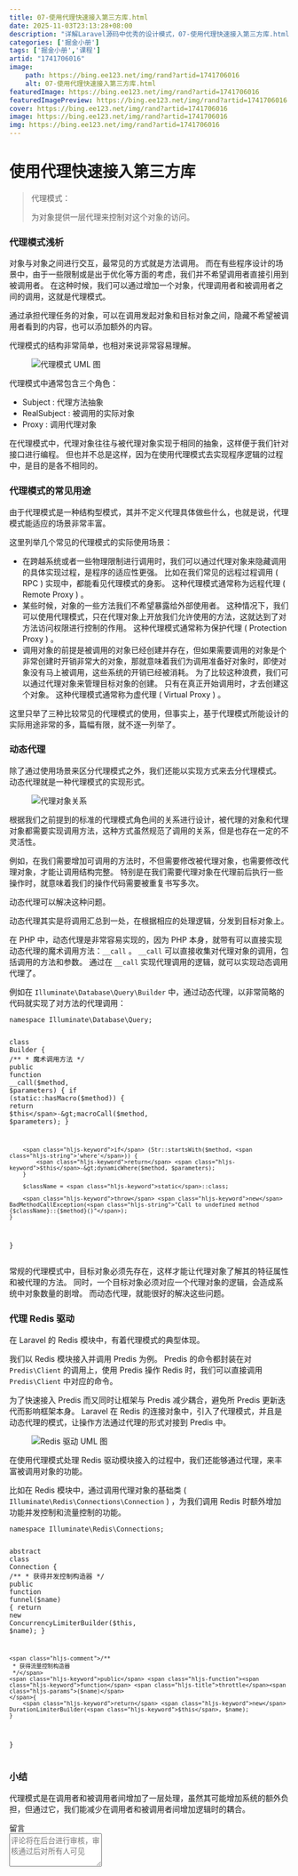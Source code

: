 ```yaml
---
title: 07-使用代理快速接入第三方库.html
date: 2025-11-03T23:13:28+08:00
description: "详解Laravel源码中优秀的设计模式，07-使用代理快速接入第三方库.html"
categories: ['掘金小册']
tags: ['掘金小册','课程']
artid: "1741706016"
image:
    path: https://bing.ee123.net/img/rand?artid=1741706016
    alt: 07-使用代理快速接入第三方库.html
featuredImage: https://bing.ee123.net/img/rand?artid=1741706016
featuredImagePreview: https://bing.ee123.net/img/rand?artid=1741706016
cover: https://bing.ee123.net/img/rand?artid=1741706016
image: https://bing.ee123.net/img/rand?artid=1741706016
img: https://bing.ee123.net/img/rand?artid=1741706016
---
```


<html><head><meta charset="utf-8"><meta http-equiv="X-UA-Compatible" content="IE=edge,chrome=1"><meta name="viewport" content="width=device-width,initial-scale=1,user-scalable=no,viewport-fit=cover"><meta name="google-site-verification" content="cCHsgG9ktuCTgWgYfqCJql8AeR4gAne4DTZqztPoirE"><meta name="apple-itunes-app" content="app-id=987739104"><meta name="baidu-site-verification" content="qiK2a1kcFc"><meta name="360-site-verification" content="4c3c7d57d59f0e1a308462fbc7fd7e51"><meta name="sogou_site_verification" content="c49WUDZczQ"><title data-vue-meta="true">详解 Laravel 源码中优秀的设计模式 - 有明 - 掘金小册</title><link rel="preload" href="https://b-gold-cdn.xitu.io/v3/static/js/manifest.060adf3290877312ec3f.js" as="script"><link rel="preload" href="https://b-gold-cdn.xitu.io/v3/static/js/vendor.e6fd81aa1499049a5bee.js" as="script"><link rel="preload" href="https://b-gold-cdn.xitu.io/v3/static/js/app.a99a1e8180beec940a3f.js" as="script"><link rel="preload" href="https://b-gold-cdn.xitu.io/v3/static/css/app.b796f2cb9b18ed584e56cf5802f4527d.css" as="style"><link rel="apple-touch-icon" sizes="180x180" href="https://b-gold-cdn.xitu.io/favicons/v2/apple-touch-icon.png"><link rel="icon" type="image/png" sizes="32x32" href="https://b-gold-cdn.xitu.io/favicons/v2/favicon-32x32.png"><link rel="icon" type="image/png" sizes="16x16" href="https://b-gold-cdn.xitu.io/favicons/v2/favicon-16x16.png"><link rel="manifest" href="https://b-gold-cdn.xitu.io/favicons/v2/manifest.json"><link rel="mask-icon" href="https://b-gold-cdn.xitu.io/favicons/v2/safari-pinned-tab.svg" color="#5bbad5"><link rel="shortcut icon" href="https://b-gold-cdn.xitu.io/favicons/v2/favicon.ico"><meta name="msapplication-config" content="https://b-gold-cdn.xitu.io/favicons/v2/browserconfig.xml"><meta name="theme-color" content="#ffffff"><link rel="search" title="掘金" href="https://b-gold-cdn.xitu.io/conf/search.xml" type="application/opensearchdescription+xml"><link rel="stylesheet" href="https://b-gold-cdn.xitu.io/ionicons/2.0.1/css/ionicons.min.css"><link rel="stylesheet" href="https://b-gold-cdn.xitu.io/asset/fw-icon/1.0.9/iconfont.css"><link href="https://b-gold-cdn.xitu.io/v3/static/css/app.b796f2cb9b18ed584e56cf5802f4527d.css" rel="stylesheet"><script src="https://www.googletagmanager.com/gtag/js?id=UA-93217128-6"></script><script async="" src="https://hm.baidu.com/hm.js?93bbd335a208870aa1f296bcd6842e5e"></script><script async="" src="//www.google-analytics.com/analytics.js"></script><script type="text/javascript" async="" src="https://assets.growingio.com/vds.js"></script><script type="text/javascript" charset="utf-8" async="" src="https://b-gold-cdn.xitu.io/v3/static/js/8.6975c7d55979d107f394.js"></script><meta data-vmid="keywords" name="keywords" content="掘金,稀土,Vue.js,微信小程序,Kotlin,RxJava,React Native,Wireshark,敏捷开发,Bootstrap,OKHttp,正则表达式,WebGL,Webpack,Docker,MVVM" data-vue-meta="true"><meta data-vmid="description" name="description" content="掘金是一个帮助开发者成长的社区，是给开发者用的 Hacker News，给设计师用的 Designer News，和给产品经理用的 Medium。掘金的技术文章由稀土上聚集的技术大牛和极客共同编辑为你筛选出最优质的干货，其中包括：Android、iOS、前端、后端等方面的内容。用户每天都可以在这里找到技术世界的头条内容。与此同时，掘金内还有沸点、掘金翻译计划、线下活动、专栏文章等内容。即使你是 GitHub、StackOverflow、开源中国的用户，我们相信你也可以在这里有所收获。" data-vue-meta="true"></head><body><div data-v-41acfafa="" data-v-decff8c4="" class="section-content"><div data-v-41acfafa="" class="section-page book-section-view"><div data-v-41acfafa="" class="entry-content article-content"><h1 class="heading" data-id="heading-0">使用代理快速接入第三方库</h1>
<blockquote>
<p>代理模式：</p>
<p>为对象提供一层代理来控制对这个对象的访问。</p>
</blockquote>
<h3 class="heading" data-id="heading-1">代理模式浅析</h3>
<p>对象与对象之间进行交互，最常见的方式就是方法调用。
而在有些程序设计的场景中，由于一些限制或是出于优化等方面的考虑，我们并不希望调用者直接引用到被调用者。
在这种时候，我们可以通过增加一个对象，代理调用者和被调用者之间的调用，这就是代理模式。</p>
<p>通过承担代理任务的对象，可以在调用发起对象和目标对象之间，隐藏不希望被调用者看到的内容，也可以添加额外的内容。</p>
<p>代理模式的结构非常简单，也相对来说非常容易理解。</p>
<p></p><figure><img alt="代理模式 UML 图" class="lazyload inited loaded" data-src="https://user-gold-cdn.xitu.io/2017/12/30/160a6da1880881e1?imageView2/0/w/1280/h/960/format/webp/ignore-error/1" data-width="1280" data-height="415" src="https://user-gold-cdn.xitu.io/2017/12/30/160a6da1880881e1?imageView2/0/w/1280/h/960/format/webp/ignore-error/1"><figcaption></figcaption></figure><p></p>
<p>代理模式中通常包含三个角色：</p>
<ul>
<li>Subject : 代理方法抽象</li>
<li>RealSubject : 被调用的实际对象</li>
<li>Proxy : 调用代理对象</li>
</ul>
<p>在代理模式中，代理对象往往与被代理对象实现于相同的抽象，这样便于我们针对接口进行编程。
但也并不总是这样，因为在使用代理模式去实现程序逻辑的过程中，是目的是各不相同的。</p>
<h3 class="heading" data-id="heading-2">代理模式的常见用途</h3>
<p>由于代理模式是一种结构型模式，其并不定义代理具体做些什么，也就是说，代理模式能适应的场景非常丰富。</p>
<p>这里列举几个常见的代理模式的实际使用场景：</p>
<ul>
<li>在跨越系统或者一些物理限制进行调用时，我们可以通过代理对象来隐藏调用的具体实现过程，是程序的适应性更强。
比如在我们常见的远程过程调用 ( RPC ) 实现中，都能看见代理模式的身影。
这种代理模式通常称为远程代理 ( Remote Proxy ) 。</li>
<li>某些时候，对象的一些方法我们不希望暴露给外部使用者。
这种情况下，我们可以使用代理模式，只在代理对象上开放我们允许使用的方法，这就达到了对方法访问权限进行控制的作用。
这种代理模式通常称为保护代理 ( Protection Proxy ) 。</li>
<li>调用对象的前提是被调用的对象已经创建并存在，但如果需要调用的对象是个非常创建时开销非常大的对象，那就意味着我们为调用准备好对象时，即使对象没有马上被调用，这些系统的开销已经被消耗。
为了比较这种浪费，我们可以通过代理对象来管理目标对象的创建。
只有在真正开始调用时，才去创建这个对象。
这种代理模式通常称为虚代理 ( Virtual Proxy ) 。</li>
</ul>
<p>这里只举了三种比较常见的代理模式的使用，但事实上，基于代理模式所能设计的实际用途非常的多，篇幅有限，就不逐一列举了。</p>
<h3 class="heading" data-id="heading-3">动态代理</h3>
<p>除了通过使用场景来区分代理模式之外，我们还能以实现方式来去分代理模式。
动态代理就是一种代理模式的实现形式。</p>
<p></p><figure><img alt="代理对象关系" class="lazyload inited" data-src="https://user-gold-cdn.xitu.io/2017/12/30/160a6d84a85eb6e4?imageView2/0/w/1280/h/960/format/webp/ignore-error/1" data-width="900" data-height="226" src="https://user-gold-cdn.xitu.io/2017/12/30/160a6d84a85eb6e4?imageView2/0/w/1280/h/960/format/webp/ignore-error/1"><figcaption></figcaption></figure><p></p>
<p>根据我们之前提到的标准的代理模式角色间的关系进行设计，被代理的对象和代理对象都需要实现调用方法，这种方式虽然规范了调用的关系，但是也存在一定的不灵活性。</p>
<p>例如，在我们需要增加可调用的方法时，不但需要修改被代理对象，也需要修改代理对象，才能让调用结构完整。
特别是在我们需要代理对象在代理前后执行一些操作时，就意味着我们的操作代码需要被重复书写多次。</p>
<p>动态代理可以解决这种问题。</p>
<p>动态代理其实是将调用汇总到一处，在根据相应的处理逻辑，分发到目标对象上。</p>
<p>在 PHP 中，动态代理是非常容易实现的，因为 PHP 本身，就带有可以直接实现动态代理的魔术调用方法：<code>__call</code> 。
<code>__call</code> 可以直接收集对代理对象的调用，包括调用的方法和参数。
通过在 <code>__call</code> 实现代理调用的逻辑，就可以实现动态调用代理了。</p>
<p>例如在 <code>Illuminate\Database\Query\Builder</code> 中，通过动态代理，以非常简略的代码就实现了对方法的代理调用：</p>
<pre><code class="hljs php" lang="php"><span class="hljs-keyword">namespace</span> <span class="hljs-title">Illuminate</span>\<span class="hljs-title">Database</span>\<span class="hljs-title">Query</span>;

<span class="hljs-class"><span class="hljs-keyword">class</span> <span class="hljs-title">Builder</span>
</span>{
    <span class="hljs-comment">/**
    * 魔术调用方法
    */</span>
    <span class="hljs-keyword">public</span> <span class="hljs-function"><span class="hljs-keyword">function</span> <span class="hljs-title">__call</span><span class="hljs-params">($method, $parameters)</span>
    </span>{
        <span class="hljs-keyword">if</span> (<span class="hljs-keyword">static</span>::hasMacro($method)) {
            <span class="hljs-keyword">return</span> <span class="hljs-keyword">$this</span>-&gt;macroCall($method, $parameters);
        }

        <span class="hljs-keyword">if</span> (Str::startsWith($method, <span class="hljs-string">'where'</span>)) {
            <span class="hljs-keyword">return</span> <span class="hljs-keyword">$this</span>-&gt;dynamicWhere($method, $parameters);
        }

        $className = <span class="hljs-keyword">static</span>::class;

        <span class="hljs-keyword">throw</span> <span class="hljs-keyword">new</span> BadMethodCallException(<span class="hljs-string">"Call to undefined method {$className}::{$method}()"</span>);
    }
}
</code></pre><p>常规的代理模式中，目标对象必须先存在，这样才能让代理对象了解其的特征属性和被代理的方法。
同时，一个目标对象必须对应一个代理对象的逻辑，会造成系统中对象数量的剧增。
而动态代理，就能很好的解决这些问题。</p>
<h3 class="heading" data-id="heading-4">代理 Redis 驱动</h3>
<p>在 Laravel 的 Redis 模块中，有着代理模式的典型体现。</p>
<p>我们以 Redis 模块接入并调用 Predis 为例。
Predis 的命令都封装在对 <code>Predis\Client</code> 的调用上，使用 Predis 操作 Redis 时，我们可以直接调用 <code>Predis\Client</code> 中对应的命令。</p>
<p>为了快速接入 Predis 而又同时让框架与 Predis 减少耦合，避免所 Predis 更新迭代而影响框架本身。
Laravel 在 Redis 的连接对象中，引入了代理模式，并且是动态代理的模式，让操作方法通过代理的形式对接到 Predis 中。</p>
<p></p><figure><img alt="Redis 驱动 UML 图" class="lazyload inited" data-src="https://user-gold-cdn.xitu.io/2017/12/30/160a6da5deaadfca?imageView2/0/w/1280/h/960/format/webp/ignore-error/1" data-width="1280" data-height="505" src="https://user-gold-cdn.xitu.io/2017/12/30/160a6da5deaadfca?imageView2/0/w/1280/h/960/format/webp/ignore-error/1"><figcaption></figcaption></figure><p></p>
<p>在使用代理模式处理 Redis 驱动模块接入的过程中，我们还能够通过代理，来丰富被调用对象的功能。</p>
<p>比如在 Redis 模块中，通过调用代理对象的基础类 ( <code>Illuminate\Redis\Connections\Connection</code> ) ，为我们调用 Redis 时额外增加功能并发控制和流量控制的功能。</p>
<pre><code class="hljs php" lang="php"><span class="hljs-keyword">namespace</span> <span class="hljs-title">Illuminate</span>\<span class="hljs-title">Redis</span>\<span class="hljs-title">Connections</span>;

<span class="hljs-keyword">abstract</span> <span class="hljs-class"><span class="hljs-keyword">class</span> <span class="hljs-title">Connection</span>
</span>{
    <span class="hljs-comment">/**
     * 获得并发控制构造器
     */</span>
    <span class="hljs-keyword">public</span> <span class="hljs-function"><span class="hljs-keyword">function</span> <span class="hljs-title">funnel</span><span class="hljs-params">($name)</span>
    </span>{
        <span class="hljs-keyword">return</span> <span class="hljs-keyword">new</span> ConcurrencyLimiterBuilder(<span class="hljs-keyword">$this</span>, $name);
    }

    <span class="hljs-comment">/**
     * 获得流量控制构造器
     */</span>
    <span class="hljs-keyword">public</span> <span class="hljs-function"><span class="hljs-keyword">function</span> <span class="hljs-title">throttle</span><span class="hljs-params">($name)</span>
    </span>{
        <span class="hljs-keyword">return</span> <span class="hljs-keyword">new</span> DurationLimiterBuilder(<span class="hljs-keyword">$this</span>, $name);
    }
}
</code></pre><h3 class="heading" data-id="heading-5">小结</h3>
<p>代理模式是在调用者和被调用者间增加了一层处理，虽然其可能增加系统的额外负担，但通过它，我们能减少在调用者和被调用者间增加逻辑时的耦合。</p>
</div><section data-v-41acfafa="" class="book-comments"><div data-v-41acfafa="" class="box-title">留言</div><div data-v-41acfafa="" class="comment-box"><div data-v-efcd2e56="" data-v-41acfafa="" class="comment-form comment-form" id="comment"><div data-v-b2db8566="" data-v-1b9df826="" data-v-efcd2e56="" data-src="https://avatars0.githubusercontent.com/u/8953279?v=4" class="lazy avatar avatar" title="" style="background-image: none;"></div><textarea data-v-efcd2e56="" placeholder="评论将在后台进行审核，审核通过后对所有人可见" class="content-input" style="overflow: hidden; overflow-wrap: break-word; height: 60px;"></textarea><div data-v-efcd2e56="" class="action-box" style="display: none;"><div data-v-54e3f196="" data-v-efcd2e56="" class="image-uploader image-uploader" style="display: none;"><input data-v-54e3f196="" type="file" class="input"><button data-v-54e3f196="" class="upload-btn"><i data-v-54e3f196="" class="icon ion-image"></i><span data-v-54e3f196="">上传图片</span></button></div><div data-v-efcd2e56="" class="submit-box"><span data-v-efcd2e56="" class="submit-text">Ctrl or ⌘ + Enter</span><button data-v-efcd2e56="" class="submit-btn">评论</button></div></div><!----></div></div><ul data-v-51163f89="" data-v-41acfafa="" st:block="commentList" class="comment-list comment-list"><!----></ul></section></div></div><!----><!----></body></html>